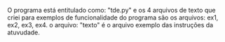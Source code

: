 O programa está entitulado como: "tde.py" e os 4 arquivos de texto que criei para exemplos de funcionalidade do programa são os arquivos: ex1, ex2, ex3, ex4.
o arquivo: "texto" é o arquivo exemplo das instruções da atuvudade.
